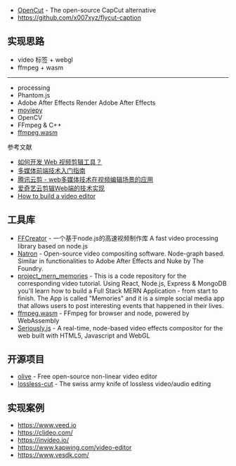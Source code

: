 - [OpenCut](https://github.com/OpenCut-app/OpenCut) - The open-source CapCut alternative
- https://github.com/x007xyz/flycut-caption

## 实现思路

- video 标签 + webgl
- ffmpeg + wasm

---

- processing
- Phantom.js
- Adobe After Effects Render Adobe After Effects 
- [moviepy](https://github.com/Zulko/moviepy)
- OpenCV
- FFmpeg & C++
- [ffmpeg.wasm](https://github.com/ffmpegwasm/ffmpeg.wasm)

参考文献

- [如何开发 Web 视频剪辑工具？](https://mp.weixin.qq.com/s?__biz=MzI2MjcxNTQ0Nw==&mid=2247500366&idx=1&sn=4a1a44f8af29cbd3fdfa383611ce834d&chksm=ea446316dd33ea00f689b0d829a6bb2955658b7d71cb729218724893bee6d3d328322ea16289&mpshare=1&scene=1&srcid=0722yBEoJVqeBR67ecrT6mi1&sharer_sharetime=1658449689393&sharer_shareid=23bfc8f6684b676886641da1cfece5af&version=4.0.2.90474&platform=mac#rd)
- [多媒体前端技术入门指南](https://www.teqng.com/2021/06/29/%E5%A4%9A%E5%AA%92%E4%BD%93%E5%89%8D%E7%AB%AF%E6%8A%80%E6%9C%AF%E5%85%A5%E9%97%A8%E6%8C%87%E5%8D%97/)
- [腾讯云剪 - web多媒体技术在视频编辑场景的应用](https://cloud.tencent.com/developer/article/1694656)
- [爱奇艺云剪辑Web端的技术实现](https://blog.51cto.com/u_15282126/3000742)
- [How to build a video editor](https://www.veed.io/blog/how-to-build-a-video-editor/)

## 工具库

- [FFCreator](https://github.com/tnfe/FFCreator) - 一个基于node.js的高速视频制作库 A fast video processing library based on node.js
- [Natron](https://github.com/NatronGitHub/Natron) - Open-source video compositing software. Node-graph based. Similar in functionalities to Adobe After Effects and Nuke by The Foundry.
- [project_mern_memories](https://github.com/adrianhajdin/project_mern_memories) - This is a code repository for the corresponding video tutorial. Using React, Node.js, Express & MongoDB you'll learn how to build a Full Stack MERN Application - from start to finish. The App is called "Memories" and it is a simple social media app that allows users to post interesting events that happened in their lives.
- [ffmpeg.wasm](https://github.com/ffmpegwasm/ffmpeg.wasm) - FFmpeg for browser and node, powered by WebAssembly
- [Seriously.js](https://github.com/brianchirls/Seriously.js) - A real-time, node-based video effects compositor for the web built with HTML5, Javascript and WebGL

## 开源项目

- [olive](https://github.com/olive-editor/olive) - Free open-source non-linear video editor
- [lossless-cut](https://github.com/mifi/lossless-cut) - The swiss army knife of lossless video/audio editing

## 实现案例

- https://www.veed.io
- https://clideo.com/
- https://invideo.io/
- https://www.kapwing.com/video-editor
- https://www.vesdk.com/
